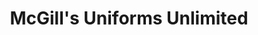 ---
title: "McGill's Uniforms Unlimited"
url: /manchester/mcgills-uniforms-unlimited/
shop: clothes
---